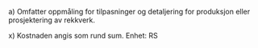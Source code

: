 a) Omfatter oppmåling for tilpasninger og detaljering for produksjon eller prosjektering av rekkverk.

x) Kostnaden angis som rund sum. Enhet: RS

